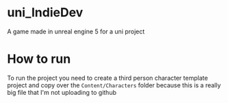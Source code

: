 # uni_IndieDev
A game made in unreal engine 5 for a uni project

# How to run
To run the project you need to create a third person character template project and copy over the `Content/Characters` folder because this is a really big file that I'm not uploading to github